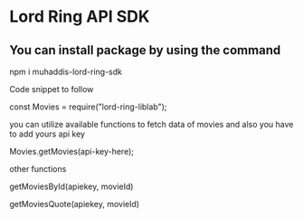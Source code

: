# Lord Ring API SDK

## You can install package by using the command

npm i muhaddis-lord-ring-sdk

Code snippet to follow

const Movies = require("lord-ring-liblab");

you can utilize available functions to fetch data of movies and also you have to add yours api key

Movies.getMovies(api-key-here);

other functions

getMoviesById(apiekey, movieId)

getMoviesQuote(apiekey, movieId)